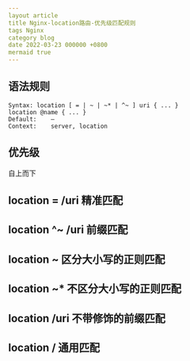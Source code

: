 ```yaml
---
layout article
title Nginx-location路由-优先级匹配规则
tags Nginx
category blog
date 2022-03-23 000000 +0800
mermaid true
---
```

## 语法规则

```
Syntax:	location [ = | ~ | ~* | ^~ ] uri { ... }
location @name { ... }
Default:	—
Context:	server, location
```
## 优先级

自上而下

location = /uri 精准匹配
---
location ^~ /uri  前缀匹配
---
location ~ 区分大小写的正则匹配
---
location ~* 不区分大小写的正则匹配
---
location /uri 不带修饰的前缀匹配
---
location / 通用匹配
---
